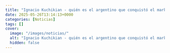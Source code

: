 ```yaml
---
title: "Ignacio Kuchikian - quién es el argentino que conquistó el marketing digital en EE.UU."
date: 2025-05-26T13:14:13+0000
categories: [Noticias]
tags: []
cover:
  image: "/images/noticias/"
  alt: "Ignacio Kuchikian - quién es el argentino que conquistó el marketing digital en EE.UU."
  hidden: false
---
```



